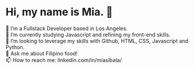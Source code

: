 ### <h1>Hi, my name is Mia. 👋</h1>

<!-- **msibala/msibala** is a ✨ _special_ ✨ repository because its `README.md` (this file) appears on your GitHub profile.

Here are some ideas to get you started: -->

🔭 I’m a Fullstack Developer based in Los Angeles.
<br>
🌱 I’m currently studying Javascript and refining my front-end skills.
<br>
👯 I’m looking to leverage my skills with Github, HTML, CSS, Javascript and Python.
<br>
💬 Ask me about Filipino food!
<br>
📫 How to reach me: linkedin.com/in/miasibala/
